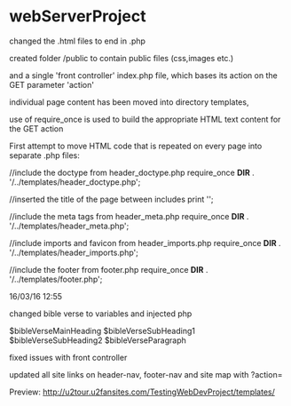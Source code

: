 # webServerProject

changed the .html files to end in .php

created folder /public to contain public files (css,images etc.)

and a single 'front controller' index.php file, which bases its action on the GET parameter 'action'

individual page content has been moved into directory templates,

use of require_once is used to build the appropriate HTML text content for the GET action

First attempt to move HTML code that is repeated on every page into separate .php files:

//include the doctype from header_doctype.php
require_once __DIR__ . '/../templates/header_doctype.php';

//inserted the title of the page between includes
print '<title>St. Joseph\'s Parish, East Wall</title><!-- title of webpage -->';

//include the meta tags from header_meta.php
require_once __DIR__ . '/../templates/header_meta.php';

//include imports and favicon from header_imports.php
require_once __DIR__ . '/../templates/header_imports.php';

//include the footer from footer.php
require_once __DIR__ . '/../templates/footer.php';

16/03/16 12:55

changed bible verse to variables and injected php

$bibleVerseMainHeading
$bibleVerseSubHeading1
$bibleVerseSubHeading2
$bibleVerseParagraph

fixed issues with front controller

updated all site links on header-nav, footer-nav and site map with ?action=

Preview: http://u2tour.u2fansites.com/TestingWebDevProject/templates/
